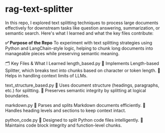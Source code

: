 # rag-text-splitter
 In this repo, I explored text splitting techniques to process large documents effectively for downstream tasks like question answering, summarization, or semantic search. Here's what I learned and what the key files contribute:


**✅ Purpose of the Repo**
To experiment with text splitting strategies using Python and LangChain-style logic, helping to chunk long documents into manageable pieces while preserving semantic meaning.

🗂️ Key Files & What I Learned
length_based.py
🔹 Implements Length-based Splitter, which breaks text into chunks based on character or token length.
🔹 Helps in handling context limits of LLMs.


text_structure_based.py
🔹 Uses document structure (headings, paragraphs, etc.) for splitting.
🔹 Preserves semantic integrity by splitting at logical boundaries.


markdown.py
🔹 Parses and splits Markdown documents efficiently.
🔹 Handles heading levels and sections to keep context intact.


python_code.py
🔹 Designed to split Python code files intelligently.
🔹 Maintains code block integrity and function-level chunks.

